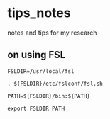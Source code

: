 # tips_notes
notes and tips for my research 

    
## on using FSL
```
FSLDIR=/usr/local/fsl

. ${FSLDIR}/etc/fslconf/fsl.sh

PATH=${FSLDIR}/bin:${PATH}

export FSLDIR PATH
```
